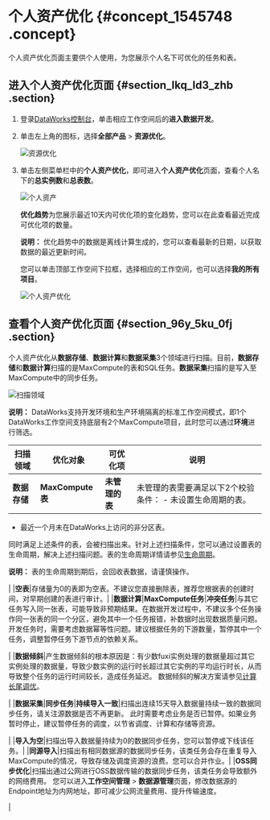 # 个人资产优化 {#concept_1545748 .concept}

个人资产优化页面主要供个人使用，为您展示个人名下可优化的任务和表。

## 进入个人资产优化页面 {#section_lkq_ld3_zhb .section}

1.  登录[DataWorks控制台](https://workbench.data.aliyun.com/console)，单击相应工作空间后的**进入数据开发**。
2.  单击左上角的图标，选择**全部产品** \> **资源优化**。

    ![资源优化](http://static-aliyun-doc.oss-cn-hangzhou.aliyuncs.com/assets/img/1227031/156819026858765_zh-CN.png)

3.  单击左侧菜单栏中的**个人资产优化**，即可进入**个人资产优化**页面，查看个人名下的**总实例数**和**总表数**。

    ![个人资产](http://static-aliyun-doc.oss-cn-hangzhou.aliyuncs.com/assets/img/1227031/156819026860295_zh-CN.png)

    **优化趋势**为您展示最近10天内可优化项的变化趋势，您可以在此查看最近完成可优化项的数量。

    **说明：** 优化趋势中的数据是离线计算生成的，您可以查看最新的日期，以获取数据的最近更新时间。

    您可以单击顶部工作空间下拉框，选择相应的工作空间，也可以选择**我的所有项目**。

    ![个人资产优化](http://static-aliyun-doc.oss-cn-hangzhou.aliyuncs.com/assets/img/1227031/156819026854322_zh-CN.png)


## 查看个人资产优化页面 {#section_96y_5ku_0fj .section}

个人资产优化从**数据存储**、**数据计算**和**数据采集**3个领域进行扫描。目前，**数据存储**和**数据计算**扫描的是MaxCompute的表和SQL任务。**数据采集**扫描的是写入至MaxCompute中的同步任务。

![扫描领域](http://static-aliyun-doc.oss-cn-hangzhou.aliyuncs.com/assets/img/1227031/156819026854324_zh-CN.png)

**说明：** DataWorks支持开发环境和生产环境隔离的标准工作空间模式，即1个DataWorks工作空间支持底层有2个MaxCompute项目，此时您可以通过**环境**进行筛选。

|扫描领域|优化对象|可优化项|说明|
|----|----|----|--|
|**数据存储**|**MaxCompute表**|**未管理的表**|未管理的表需要满足以下2个校验条件： -   未设置生命周期的表。
-   最近一个月未在DataWorks上访问的非分区表。

 同时满足上述条件的表，会被扫描出来。针对上述扫描条件，您可以通过设置表的生命周期，解决上述扫描问题。表的生命周期详情请参见[生命周期](../../../../cn.zh-CN/产品简介/基本概念/生命周期.md#)。

 **说明：** 表的生命周期到期后，会回收表数据，请谨慎操作。

 |
|**空表**|存储量为0的表即为空表。不建议您直接删除表，推荐您根据表的创建时间，对早期创建的表进行审计。|
|**数据计算**|**MaxCompute任务**|**冲突任务**|与其它任务写入同一张表，可能导致非预期结果。在数据开发过程中，不建议多个任务操作同一张表的同一个分区，避免其中一个任务报错，补数据时出现数据质量问题。 开发任务时，需要考虑数据幂等性问题。建议根据任务的下游数量，暂停其中一个任务，调整暂停任务下游节点的依赖关系。

 |
|**数据倾斜**|产生数据倾斜的根本原因是：有少数fuxi实例处理的数据量超过其它实例处理的数据量，导致少数实例的运行时长超过其它实例的平均运行时长，从而导致整个任务的运行时间较长，造成任务延迟。 数据倾斜的解决方案请参见[计算长尾调优](../../../../cn.zh-CN/最佳实践/计算优化/计算长尾调优.md#)。

 |
|**数据采集**|**同步任务**|**持续导入一致**|扫描出连续15天导入数据量持续一致的数据同步任务，请关注源数据是否不再更新。 此时需要考虑业务是否已暂停。如果业务暂时停止，建议暂停任务的调度，以节省调度、计算和存储等资源。

 |
|**导入为空**|扫描出导入数据量持续为0的数据同步任务，您可以暂停或下线该任务。|
|**同源导入**|扫描出有相同数据源的数据同步任务，该类任务会存在重复导入MaxCompute的情况，导致存储及调度资源的浪费。您可以合并作业。|
|**OSS同步优化**|扫描出通过公网进行OSS数据传输的数据同步任务，该类任务会导致额外的网络费用。 您可以进入**工作空间管理** \> **数据源管理**页面，修改数据源的Endpoint地址为内网地址，即可减少公网流量费用、提升传输速度。

 |

